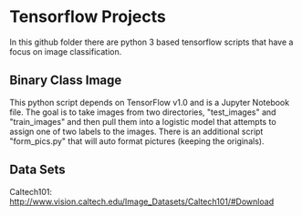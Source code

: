 # Tensorflow Projects
In this github folder there are python 3 based tensorflow scripts that have a focus on image classification. 
## Binary Class Image
This python script depends on TensorFlow v1.0 and is a Jupyter Notebook file. The goal is to take images from two directories, "test_images" and "train_images" and then pull them into a logistic model that attempts to assign one of two labels to the images. There is an additional script "form_pics.py" that will auto format pictures (keeping the originals). 
## Data Sets
Caltech101:
http://www.vision.caltech.edu/Image_Datasets/Caltech101/#Download